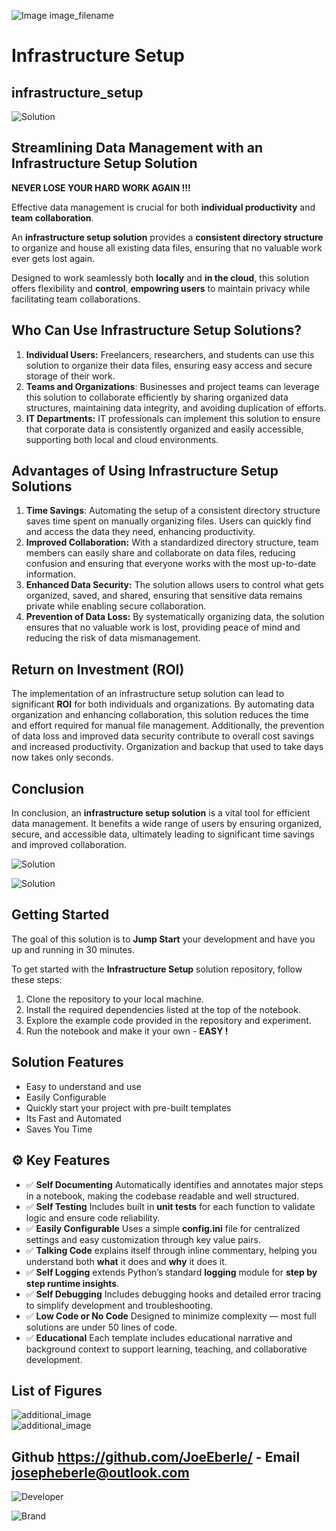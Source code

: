 ![Image image_filename](solution_sign.png)
    
# Infrastructure Setup 

## infrastructure_setup

    
![Solution](code.png)

    

## Streamlining Data Management with an Infrastructure Setup Solution

**NEVER LOSE YOUR HARD WORK AGAIN !!!** 

Effective data management is crucial for both **individual productivity** and **team collaboration**.

An **infrastructure setup solution** provides a **consistent directory structure** to organize and house all existing data files, ensuring that no valuable work ever gets lost again.

Designed to work seamlessly both **locally** and **in the cloud**, this solution offers flexibility and **control**, **empowring users** to maintain privacy while facilitating team collaborations.

## Who Can Use Infrastructure Setup Solutions?
1. **Individual Users:** Freelancers, researchers, and students can use this solution to organize their data files, ensuring easy access and secure storage of their work.
2. **Teams and Organizations**: Businesses and project teams can leverage this solution to collaborate efficiently by sharing organized data structures, maintaining data integrity, and avoiding duplication of efforts.
3. **IT Departments:** IT professionals can implement this solution to ensure that corporate data is consistently organized and easily accessible, supporting both local and cloud environments.

## Advantages of Using Infrastructure Setup Solutions
1. **Time Savings**: Automating the setup of a consistent directory structure saves time spent on manually organizing files. Users can quickly find and access the data they need, enhancing productivity.
2. **Improved Collaboration:** With a standardized directory structure, team members can easily share and collaborate on data files, reducing confusion and ensuring that everyone works with the most up-to-date information.
3. **Enhanced Data Security:** The solution allows users to control what gets organized, saved, and shared, ensuring that sensitive data remains private while enabling secure collaboration.
4. **Prevention of Data Loss:**  By systematically organizing data, the solution ensures that no valuable work is lost, providing peace of mind and reducing the risk of data mismanagement.

## Return on Investment (ROI)
The implementation of an infrastructure setup solution can lead to significant **ROI** for both individuals and organizations. By automating data organization and enhancing collaboration, this solution reduces the time and effort required for manual file management. Additionally, the prevention of data loss and improved data security contribute to overall cost savings and increased productivity.
Organization and backup that used to take days now takes only seconds. 

## Conclusion
In conclusion, an **infrastructure setup solution** is a vital tool for efficient data management. It benefits a wide range of users by ensuring organized, secure, and accessible data, ultimately leading to significant time savings and improved collaboration.
 

![Solution](code.png)

    
![Solution](code.png)

    
## Getting Started

The goal of this solution is to **Jump Start** your development and have you up and running in 30 minutes. 

To get started with the **Infrastructure Setup** solution repository, follow these steps:
1. Clone the repository to your local machine.
2. Install the required dependencies listed at the top of the notebook.
3. Explore the example code provided in the repository and experiment.
4. Run the notebook and make it your own - **EASY !**
    
## Solution Features

- Easy to understand and use  
- Easily Configurable 
- Quickly start your project with pre-built templates
- Its Fast and Automated
- Saves You Time 



## ⚙️ Key Features

- ✅ **Self Documenting** Automatically identifies and annotates major steps in a notebook, making the codebase readable and well structured.
- ✅ **Self Testing** Includes built in **unit tests** for each function to validate logic and ensure code reliability.
- ✅ **Easily Configurable** Uses a simple **config.ini** file for centralized settings and easy customization through key value pairs.
- ✅ **Talking Code** explains itself through inline commentary, helping you understand both **what** it does and **why** it does it.
- ✅ **Self Logging** extends Python’s standard **logging** module for **step by step runtime insights**.
- ✅ **Self Debugging** Includes debugging hooks and detailed error tracing to simplify development and troubleshooting.
- ✅ **Low Code or  No Code** Designed to minimize complexity — most full solutions are under 50 lines of code.
- ✅ **Educational** Each template includes educational narrative and background context to support learning, teaching, and collaborative development.

    
## List of Figures
 ![additional_image](infrastructure_setup.png)  <br>![additional_image](joe_logo.png)  <br>
    

## Github https://github.com/JoeEberle/ - Email  josepheberle@outlook.com 
    
![Developer](developer.png)

![Brand](brand.png)
    